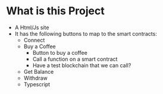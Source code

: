 # What is this Project
- A Html/Js site
- It has the following buttons to map to the smart contracts:
  - Connect
  - Buy a Coffee
    - Button to buy a coffee
    - Call a function on a smart contract
    - Have a test blockchain that we can call?
  - Get Balance 
  - Withdraw
  - Typescript

